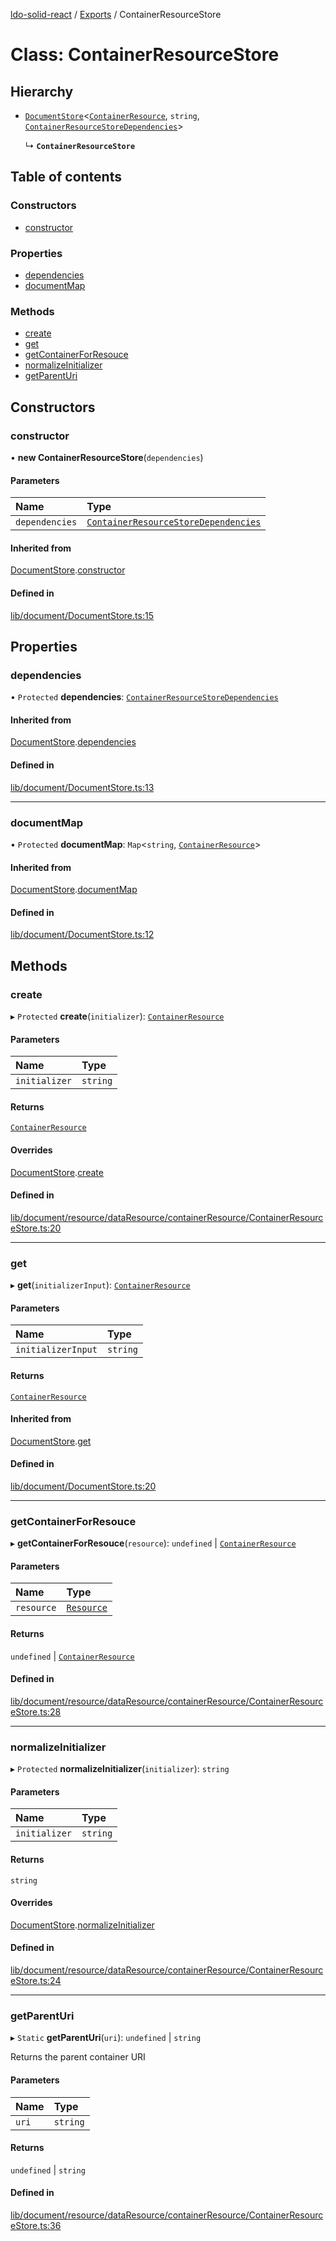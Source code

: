 [ldo-solid-react](../README.md) / [Exports](../modules.md) / ContainerResourceStore

# Class: ContainerResourceStore

## Hierarchy

- [`DocumentStore`](DocumentStore.md)<[`ContainerResource`](ContainerResource.md), `string`, [`ContainerResourceStoreDependencies`](../interfaces/ContainerResourceStoreDependencies.md)\>

  ↳ **`ContainerResourceStore`**

## Table of contents

### Constructors

- [constructor](ContainerResourceStore.md#constructor)

### Properties

- [dependencies](ContainerResourceStore.md#dependencies)
- [documentMap](ContainerResourceStore.md#documentmap)

### Methods

- [create](ContainerResourceStore.md#create)
- [get](ContainerResourceStore.md#get)
- [getContainerForResouce](ContainerResourceStore.md#getcontainerforresouce)
- [normalizeInitializer](ContainerResourceStore.md#normalizeinitializer)
- [getParentUri](ContainerResourceStore.md#getparenturi)

## Constructors

### constructor

• **new ContainerResourceStore**(`dependencies`)

#### Parameters

| Name | Type |
| :------ | :------ |
| `dependencies` | [`ContainerResourceStoreDependencies`](../interfaces/ContainerResourceStoreDependencies.md) |

#### Inherited from

[DocumentStore](DocumentStore.md).[constructor](DocumentStore.md#constructor)

#### Defined in

[lib/document/DocumentStore.ts:15](https://github.com/o-development/ldo-solid-react/blob/2b81d9a/lib/document/DocumentStore.ts#L15)

## Properties

### dependencies

• `Protected` **dependencies**: [`ContainerResourceStoreDependencies`](../interfaces/ContainerResourceStoreDependencies.md)

#### Inherited from

[DocumentStore](DocumentStore.md).[dependencies](DocumentStore.md#dependencies)

#### Defined in

[lib/document/DocumentStore.ts:13](https://github.com/o-development/ldo-solid-react/blob/2b81d9a/lib/document/DocumentStore.ts#L13)

___

### documentMap

• `Protected` **documentMap**: `Map`<`string`, [`ContainerResource`](ContainerResource.md)\>

#### Inherited from

[DocumentStore](DocumentStore.md).[documentMap](DocumentStore.md#documentmap)

#### Defined in

[lib/document/DocumentStore.ts:12](https://github.com/o-development/ldo-solid-react/blob/2b81d9a/lib/document/DocumentStore.ts#L12)

## Methods

### create

▸ `Protected` **create**(`initializer`): [`ContainerResource`](ContainerResource.md)

#### Parameters

| Name | Type |
| :------ | :------ |
| `initializer` | `string` |

#### Returns

[`ContainerResource`](ContainerResource.md)

#### Overrides

[DocumentStore](DocumentStore.md).[create](DocumentStore.md#create)

#### Defined in

[lib/document/resource/dataResource/containerResource/ContainerResourceStore.ts:20](https://github.com/o-development/ldo-solid-react/blob/2b81d9a/lib/document/resource/dataResource/containerResource/ContainerResourceStore.ts#L20)

___

### get

▸ **get**(`initializerInput`): [`ContainerResource`](ContainerResource.md)

#### Parameters

| Name | Type |
| :------ | :------ |
| `initializerInput` | `string` |

#### Returns

[`ContainerResource`](ContainerResource.md)

#### Inherited from

[DocumentStore](DocumentStore.md).[get](DocumentStore.md#get)

#### Defined in

[lib/document/DocumentStore.ts:20](https://github.com/o-development/ldo-solid-react/blob/2b81d9a/lib/document/DocumentStore.ts#L20)

___

### getContainerForResouce

▸ **getContainerForResouce**(`resource`): `undefined` \| [`ContainerResource`](ContainerResource.md)

#### Parameters

| Name | Type |
| :------ | :------ |
| `resource` | [`Resource`](Resource.md) |

#### Returns

`undefined` \| [`ContainerResource`](ContainerResource.md)

#### Defined in

[lib/document/resource/dataResource/containerResource/ContainerResourceStore.ts:28](https://github.com/o-development/ldo-solid-react/blob/2b81d9a/lib/document/resource/dataResource/containerResource/ContainerResourceStore.ts#L28)

___

### normalizeInitializer

▸ `Protected` **normalizeInitializer**(`initializer`): `string`

#### Parameters

| Name | Type |
| :------ | :------ |
| `initializer` | `string` |

#### Returns

`string`

#### Overrides

[DocumentStore](DocumentStore.md).[normalizeInitializer](DocumentStore.md#normalizeinitializer)

#### Defined in

[lib/document/resource/dataResource/containerResource/ContainerResourceStore.ts:24](https://github.com/o-development/ldo-solid-react/blob/2b81d9a/lib/document/resource/dataResource/containerResource/ContainerResourceStore.ts#L24)

___

### getParentUri

▸ `Static` **getParentUri**(`uri`): `undefined` \| `string`

Returns the parent container URI

#### Parameters

| Name | Type |
| :------ | :------ |
| `uri` | `string` |

#### Returns

`undefined` \| `string`

#### Defined in

[lib/document/resource/dataResource/containerResource/ContainerResourceStore.ts:36](https://github.com/o-development/ldo-solid-react/blob/2b81d9a/lib/document/resource/dataResource/containerResource/ContainerResourceStore.ts#L36)

